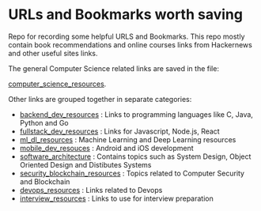 # URLs and Bookmarks worth saving
Repo for recording some helpful URLS and Bookmarks. This repo mostly contain book recommendations and online courses links from Hackernews and other useful sites links.

The general Computer Science related links are saved in the file:

[computer_science_resources]( computer_science_resources.md).

Other links are grouped together in separate categories:
* [backend_dev_resources](backend_dev_resources.md) : Links to programming languages like C, Java, Python and Go
* [fullstack_dev_resources](fullstack_dev_resources.md) : Links for Javascript, Node.js, React
* [ml_dl_resources](ML_DL_resources.md) : Machine Learning and Deep Learning resources
* [mobile_dev_resouces](mobile_dev_resources.md) : Android and iOS development
* [software_architecture](software_architecture.md) : Contains topics such as System Design, Object Oriented Design and Distibutes Systems
* [security_blockchain_resources]( security_blockchain_resources.md) : Topics related to Computer Security and Blockchain
* [devops_resources]( devops_resources.md) : Links related to Devops
* [interview_resources]( interview_resources.md) : Links to use for interview preparation


